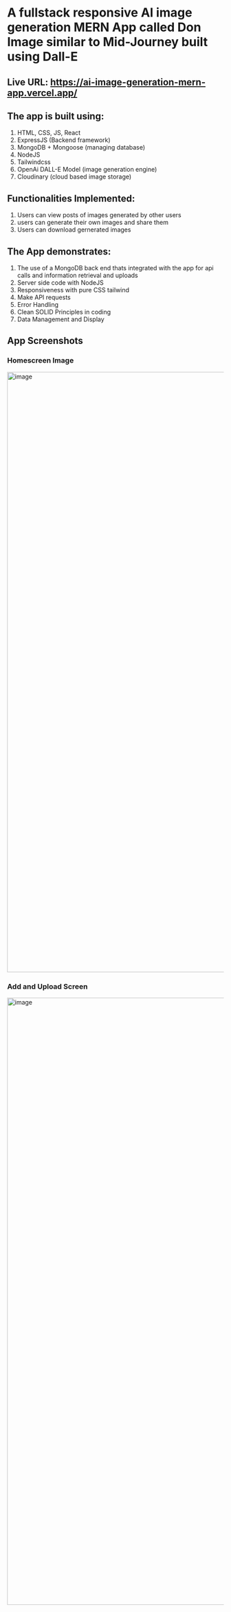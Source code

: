 # A fullstack responsive AI image generation MERN App called Don Image similar to Mid-Journey built using Dall-E

## Live URL: https://ai-image-generation-mern-app.vercel.app/

## The app is built using:
1. HTML, CSS, JS, React
2. ExpressJS (Backend framework)
3. MongoDB + Mongoose (managing database)
4. NodeJS
5. Tailwindcss
6. OpenAi DALL-E Model (image generation engine)
7. Cloudinary (cloud based image storage)

## Functionalities Implemented:
1. Users can view posts of images generated by other users
2. users can generate their own images and share them
3. Users can download gernerated images


## The App demonstrates:
1. The use of a MongoDB back end thats integrated with the app for api calls and information retrieval and uploads
2. Server side code with NodeJS
3. Responsiveness with pure CSS tailwind
4. Make API requests
7. Error Handling
8. Clean SOLID Principles in coding
9. Data Management and Display

## App Screenshots
### Homescreen Image
<img width="1393" alt="image" src="https://user-images.githubusercontent.com/20219448/215097763-250fb302-c2d0-4bfc-8dd6-8aa121a1f8a2.png">


### Add and Upload Screen

<img width="1409" alt="image" src="https://user-images.githubusercontent.com/20219448/215098122-f3da4be5-d1c6-4791-a866-1c537c623ea1.png">


